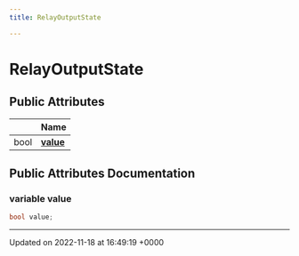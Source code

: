 ```yaml
---
title: RelayOutputState

---
```


# RelayOutputState





## Public Attributes

|                | Name           |
| -------------- | -------------- |
| bool | **[value](/SignallingSystem-doc/mainsystem/Classes/classRelayOutputState/#variable-value)**  |

## Public Attributes Documentation

### variable value

```csharp
bool value;
```


-------------------------------

Updated on 2022-11-18 at 16:49:19 +0000